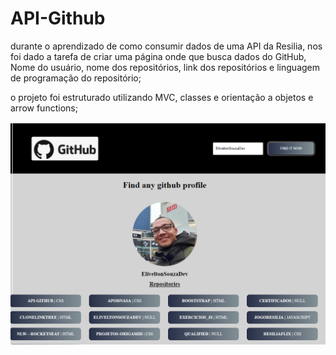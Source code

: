 # API-Github


durante o aprendizado de como consumir dados de uma API da Resilia, nos foi dado a tarefa de criar uma página onde que busca dados do GitHub, Nome do
usuário, nome dos repositórios, link dos repositórios e linguagem de programação do
repositório;

o projeto foi estruturado utilizando MVC, classes e orientação a objetos e  arrow functions;


![](https://github.com/EliveltonSouzaDev/API-Github/blob/master/pg.png)
